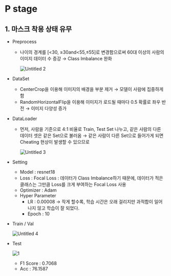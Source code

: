 # P stage

## 1. 마스크 착용 상태 유무

- Preprocess
    - 나이의 경계를 [<30, ≥30and<55,≤55]로 변경함으로써 60대 이상의 사람의 이미지 데이터 수 증강 → Class Imbalance 완화

        ![Untitled 2](https://user-images.githubusercontent.com/62659407/158011843-722affd8-6cdd-4ae5-bfc1-b3def7e9e4db.png)

- DataSet
    - CenterCrop을 이용해 이미지의 배경을 부분 제거 → 모델이 사람에 집중하게 함
    - RandomHorizontalFlip을 이용해 이미지가 로드될 때마다 0.5 확률로 좌우 반전 → 이미지 다양성 증가
        
- DataLoader
    - 먼저, 사람을 기준으로 4:1 비율로 Train, Test Set 나누고, 같은 사람의 다른 데이터 셋은 같은 Set으로 불러옴  → 같은 사람이 다른 Set으로 들어가게 되면 Cheating 현상이 발생할 수 있으므로
        
        ![Untitled 3](https://user-images.githubusercontent.com/62659407/158011851-0b9aa2dc-9ea0-431d-a3dc-22f5bd19b23a.png)
    
- Setting
    - Model : resnet18               
    - Loss : Focal Loss : 데이터가 Class Imbalance하기 때문에, 데이터가 적은 클래스는 그만큼 Loss를 크게 부여하는 Focal Loss 사용
    - Optimizer : Adam
    - Hyper Parameter
        - LR : 0.00008 → 작게 할수록, 학습 시간은 오래 걸리지만 과적합이 일어나지 않고 학습이 잘 되었다.
        - Epoch : 10
    
- Train / Val
    
  ![Untitled 4](https://user-images.githubusercontent.com/62659407/158011854-9d0be8d6-dd61-4798-b888-b90bf62796ba.png)
    
- Test
    
    ![1](https://user-images.githubusercontent.com/62659407/158011856-40af0455-ace2-4647-bf89-14015e57f169.png)

    
    - F1 Score : 0.7068
    - Acc : 76.1587
